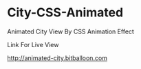 # City-CSS-Animated
Animated City View By CSS Animation Effect

Link For Live View 

http://animated-city.bitballoon.com

